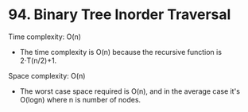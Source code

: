 # 94. Binary Tree Inorder Traversal



Time complexity: O(n)

* The time complexity is O(n) because the recursive function is 2⋅T(n/2)+1.

Space complexity: O(n)

* The worst case space required is O(n), and in the average case it's O(logn) where n is number of nodes.
